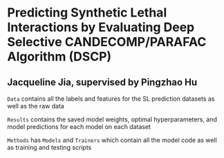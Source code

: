 # Predicting Synthetic Lethal Interactions by  Evaluating Deep Selective CANDECOMP/PARAFAC Algorithm (DSCP)

## Jacqueline Jia, supervised by Pingzhao Hu

`Data` contains all the labels and features for the SL prediction datasets as well as the raw data

`Results` contains the saved model weights, optimal hyperparameters, and model predictions for each model on each dataset

`Methods` has `Models` and `Trainers` which contain all the model code as well as training and testing scripts
